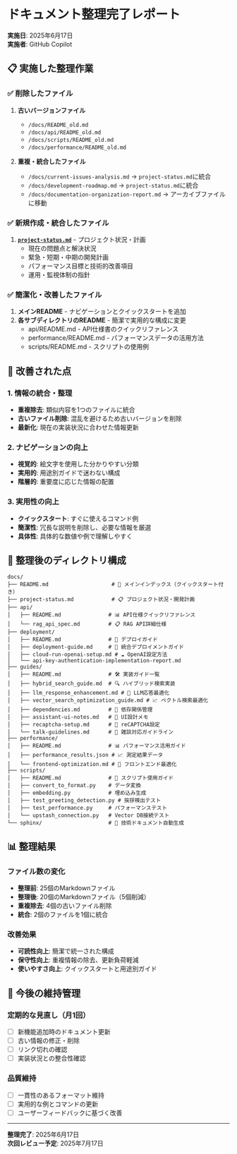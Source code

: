 # ドキュメント整理完了レポート

**実施日**: 2025年6月17日  
**実施者**: GitHub Copilot  

## 📋 実施した整理作業

### ✅ 削除したファイル
1. **古いバージョンファイル**
   - `/docs/README_old.md`
   - `/docs/api/README_old.md` 
   - `/docs/scripts/README_old.md`
   - `/docs/performance/README_old.md`

2. **重複・統合したファイル**
   - `/docs/current-issues-analysis.md` → `project-status.md`に統合
   - `/docs/development-roadmap.md` → `project-status.md`に統合
   - `/docs/documentation-organization-report.md` → アーカイブファイルに移動

### ✅ 新規作成・統合したファイル
1. **[`project-status.md`](./project-status.md)** - プロジェクト状況・計画
   - 現在の問題点と解決状況
   - 緊急・短期・中期の開発計画
   - パフォーマンス目標と技術的改善項目
   - 運用・監視体制の指針

### ✅ 簡潔化・改善したファイル
1. **メインREADME** - ナビゲーションとクイックスタートを追加
2. **各サブディレクトリのREADME** - 簡潔で実用的な構成に変更
   - api/README.md - API仕様書のクイックリファレンス
   - performance/README.md - パフォーマンスデータの活用方法
   - scripts/README.md - スクリプトの使用例

## 🎯 改善された点

### 1. 情報の統合・整理
- **重複除去**: 類似内容を1つのファイルに統合
- **古いファイル削除**: 混乱を避けるため古いバージョンを削除
- **最新化**: 現在の実装状況に合わせた情報更新

### 2. ナビゲーションの向上
- **視覚的**: 絵文字を使用した分かりやすい分類
- **実用的**: 用途別ガイドで迷わない構成
- **階層的**: 重要度に応じた情報の配置

### 3. 実用性の向上
- **クイックスタート**: すぐに使えるコマンド例
- **簡潔性**: 冗長な説明を削除し、必要な情報を厳選
- **具体性**: 具体的な数値や例で理解しやすく

## 📁 整理後のディレクトリ構成

```
docs/
├── README.md                    # 📘 メインインデックス（クイックスタート付き）
├── project-status.md            # 📋 プロジェクト状況・開発計画
├── api/
│   ├── README.md               # 📊 API仕様クイックリファレンス
│   └── rag_api_spec.md         # 📋 RAG API詳細仕様
├── deployment/
│   ├── README.md               # 🚀 デプロイガイド
│   ├── deployment-guide.md     # 📖 統合デプロイメントガイド
│   ├── cloud-run-openai-setup.md # ☁️ OpenAI設定方法
│   └── api-key-authentication-implementation-report.md
├── guides/
│   ├── README.md               # 🛠️ 実装ガイド一覧
│   ├── hybrid_search_guide.md  # 🔍 ハイブリッド検索実装
│   ├── llm_response_enhancement.md # 🤖 LLM応答最適化
│   ├── vector_search_optimization_guide.md # 📈 ベクトル検索最適化
│   ├── dependencies.md         # 🔧 依存関係管理
│   ├── assistant-ui-notes.md   # 🎨 UI設計メモ
│   ├── recaptcha-setup.md      # 🔐 reCAPTCHA設定
│   └── talk-guidelines.md      # 💬 雑談対応ガイドライン
├── performance/
│   ├── README.md               # 📊 パフォーマンス活用ガイド
│   ├── performance_results.json # 📈 測定結果データ
│   └── frontend-optimization.md # 🎨 フロントエンド最適化
├── scripts/
│   ├── README.md               # 🔧 スクリプト使用ガイド
│   ├── convert_to_format.py    # データ変換
│   ├── embedding.py            # 埋め込み生成
│   ├── test_greeting_detection.py # 挨拶検出テスト
│   ├── test_performance.py     # パフォーマンステスト
│   └── upstash_connection.py   # Vector DB接続テスト
└── sphinx/                     # 📖 技術ドキュメント自動生成
```

## 📊 整理結果

### ファイル数の変化
- **整理前**: 25個のMarkdownファイル
- **整理後**: 20個のMarkdownファイル（5個削減）
- **重複除去**: 4個の古いファイル削除
- **統合**: 2個のファイルを1個に統合

### 改善効果
- **可読性向上**: 簡潔で統一された構成
- **保守性向上**: 重複情報の除去、更新負荷軽減
- **使いやすさ向上**: クイックスタートと用途別ガイド

## 🔄 今後の維持管理

### 定期的な見直し（月1回）
- [ ] 新機能追加時のドキュメント更新
- [ ] 古い情報の修正・削除
- [ ] リンク切れの確認
- [ ] 実装状況との整合性確認

### 品質維持
- [ ] 一貫性のあるフォーマット維持
- [ ] 実用的な例とコマンドの更新
- [ ] ユーザーフィードバックに基づく改善

---

**整理完了**: 2025年6月17日  
**次回レビュー予定**: 2025年7月17日
